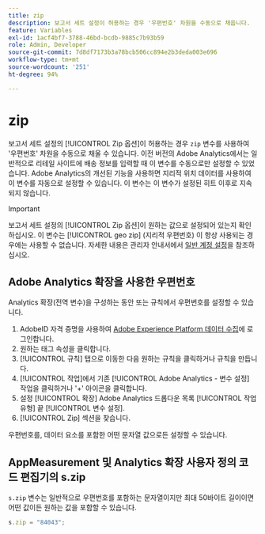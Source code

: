 ```yaml
---
title: zip
description: 보고서 세트 설정이 허용하는 경우 '우편번호' 차원을 수동으로 채웁니다.
feature: Variables
exl-id: 1acf4bf7-3788-46bd-bcdb-9885c7b93b59
role: Admin, Developer
source-git-commit: 7d8df7173b3a78bcb506cc894e2b3deda003e696
workflow-type: tm+mt
source-wordcount: '251'
ht-degree: 94%

---
```


# zip

보고서 세트 설정의 [!UICONTROL Zip 옵션]이 허용하는 경우 `zip` 변수를 사용하여 &#39;우편번호&#39; 차원을 수동으로 채울 수 있습니다. 이전 버전의 Adobe Analytics에서는 일반적으로 리테일 사이트에 배송 정보를 입력할 때 이 변수를 수동으로만 설정할 수 있었습니다. Adobe Analytics의 개선된 기능을 사용하면 지리적 위치 데이터를 사용하여 이 변수를 자동으로 설정할 수 있습니다. 이 변수는 이 변수가 설정된 히트 이후로 지속되지 않습니다.

>[!IMPORTANT]
>
>보고서 세트 설정의 [!UICONTROL Zip 옵션]이 원하는 값으로 설정되어 있는지 확인하십시오. 이 변수는 [!UICONTROL geo zip] (지리적 우편번호) 이 항상 사용되는 경우에는 사용할 수 없습니다. 자세한 내용은 관리자 안내서에서 [일반 계정 설정](/help/admin/admin/c-manage-report-suites/c-edit-report-suites/general/general-acct-settings-admin.md)을 참조하십시오.

## Adobe Analytics 확장을 사용한 우편번호

Analytics 확장(전역 변수)을 구성하는 동안 또는 규칙에서 우편번호를 설정할 수 있습니다.

1. AdobeID 자격 증명을 사용하여 [Adobe Experience Platform 데이터 수집](https://experience.adobe.com/data-collection)에 로그인합니다.
2. 원하는 태그 속성을 클릭합니다.
3. [!UICONTROL 규칙] 탭으로 이동한 다음 원하는 규칙을 클릭하거나 규칙을 만듭니다.
4. [!UICONTROL 작업]에서 기존 [!UICONTROL Adobe Analytics - 변수 설정] 작업을 클릭하거나 &#39;+&#39; 아이콘을 클릭합니다.
5. 설정 [!UICONTROL 확장] Adobe Analytics 드롭다운 목록 [!UICONTROL 작업 유형] 끝 [!UICONTROL 변수 설정].
6. [!UICONTROL Zip] 섹션을 찾습니다.

우편번호를, 데이터 요소를 포함한 어떤 문자열 값으로든 설정할 수 있습니다.

## AppMeasurement 및 Analytics 확장 사용자 정의 코드 편집기의 s.zip

`s.zip` 변수는 일반적으로 우편번호를 포함하는 문자열이지만 최대 50바이트 길이이면 어떤 값이든 원하는 값을 포함할 수 있습니다.

```js
s.zip = "84043";
```
